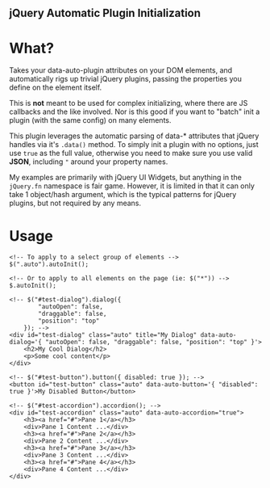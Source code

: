 jQuery Automatic Plugin Initialization
--------------------------------------

What?
=====

Takes your data-auto-plugin attributes on your DOM elements, and automatically rigs up
trivial jQuery plugins, passing the properties you define on the element itself.

This is **not** meant to be used for complex initializing, where there are JS callbacks
and the like involved. Nor is this good if you want to "batch" init a plugin (with the same config)
on many elements.

This plugin leverages the automatic parsing of data-* attributes that jQuery handles via it's `.data()`
method. To simply init a plugin with no options, just use `true` as the full value, otherwise
you need to make sure you use valid **JSON**, including `"` around your property names.

My examples are primarily with jQuery UI Widgets, but anything in the `jQuery.fn` namespace is fair game.
However, it is limited in that it can only take 1 object/hash argument, which is the typical patterns
for jQuery plugins, but not required by any means.

Usage
=====

    <!-- To apply to a select group of elements -->
    $(".auto").autoInit();

    <!-- Or to apply to all elements on the page (ie: $("*")) -->
    $.autoInit();

    <!-- $("#test-dialog").dialog({
            "autoOpen": false,
            "draggable": false,
            "position": "top"
        }); -->
    <div id="test-dialog" class="auto" title="My Dialog" data-auto-dialog='{ "autoOpen": false, "draggable": false, "position": "top" }'>
        <h2>My Cool Dialog</h2>
        <p>Some cool content</p>
    </div>

    <!-- $("#test-button").button({ disabled: true }); -->
    <button id="test-button" class="auto" data-auto-button='{ "disabled": true }'>My Disabled Button</button>

    <!-- $("#test-accordion").accordion(); -->
    <div id="test-accordion" class="auto" data-auto-accordion="true">
        <h3><a href="#">Pane 1</a></h3>
        <div>Pane 1 Content ...</div>
        <h3><a href="#">Pane 2</a></h3>
        <div>Pane 2 Content ...</div>
        <h3><a href="#">Pane 3</a></h3>
        <div>Pane 3 Content ...</div>
        <h3><a href="#">Pane 4</a></h3>
        <div>Pane 4 Content ...</div>
    </div>
